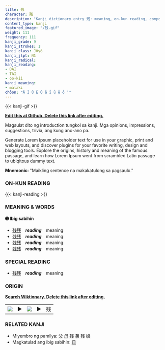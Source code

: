 ```yaml
---
title: 残
character: 残
description: "Kanji dictionary entry 残: meaning, on-kun reading, compounds, origin, related kanji"
content_type: kanji
featured_image: "/残.gif"
weight: 111
frequency: 111
kanji_grade: 9
kanji_strokes: 1
kanji_class: Jōyō
kanji_jlpt: N1
kanji_radical: 
kanji_reading: 
- DAI
- TAI
- oo-kii
kanji_meaning:
- malaki
chōon: "Ā Ī Ū Ē Ō ā ī ū ē ō ’"
---
```

[//]: # (Don't edit the line below. Kanji animated GIF code is automatically generated.)
{{< kanji-gif >}}

[//]: # (Edit below this line.)

**[Edit this at Github. Delete this link after editing.](https://github.com/tim0g/tim/tree/main/content/kanji/残/index.md)**

Magsulat dito ng introduction tungkol sa kanji. Mga opinions, impressions, suggestions, trivia, ang kung ano-ano pa.

Generate Lorem Ipsum placeholder text for use in your graphic, print and web layouts, and discover plugins for your favorite writing, design and blogging tools. Explore the origins, history and meaning of the famous passage, and learn how Lorem Ipsum went from scrambled Latin passage to ubiqitous dummy text.
 
**Mnemonic:** "Maikling sentence na makakatulong sa pagsaulo."

### ON-KUN READING

[//]: # (Don't edit the line below. ON-KUN READING code is automatically generated.)
{{< kanji-reading >}}

### MEANING & WORDS

#### ➊ **Ibig sabihin**
  - [残](../残)[残](../残)　***reading***　meaning
  - [残](../残)[残](../残)　***reading***　meaning
  - [残](../残)[残](../残)　***reading***　meaning
  - [残](../残)[残](../残)　***reading***　meaning

### SPECIAL READING
  - [残](../残)[残](../残)　***reading***　meaning

### ORIGIN

**[Search Wiktionary. Delete this link after editing.](https://wiktionary.org/wiki/残)**
<table class="kanji-table"><tr><td>
<img src="60px-残-bronze.svg.png">
</td><td>▶</td><td>
<img src="60px-残-oracle.svg.png">
</td><td>▶</td>
<td class="kanji-origin">残</td>
</tr></table>

### RELATED KANJI
- Miyembro ng pamilya: [父](../父) [母](../母) [残](../残) [弟](../弟) [残](../残) [娘](../娘)
- Magkatulad ang ibig sabihin: [日](../日)
